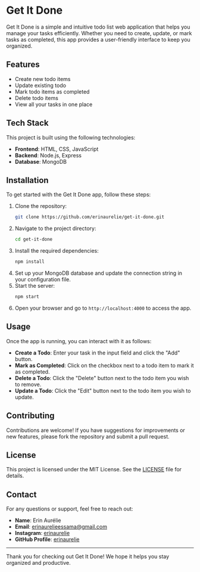 # Get It Done

Get It Done is a simple and intuitive todo list web application that helps you manage your tasks efficiently. Whether you need to create, update, or mark tasks as completed, this app provides a user-friendly interface to keep you organized.

## Features

- Create new todo items
- Update existing todo
- Mark todo items as completed
- Delete todo items
- View all your tasks in one place

## Tech Stack

This project is built using the following technologies:

- **Frontend**: HTML, CSS, JavaScript
- **Backend**: Node.js, Express
- **Database**: MongoDB

## Installation

To get started with the Get It Done app, follow these steps:

1. Clone the repository:
   ```bash
   git clone https://github.com/erinaurelie/get-it-done.git
   ```
2. Navigate to the project directory:
   ```bash
   cd get-it-done
   ```
3. Install the required dependencies:
   ```bash
   npm install
   ```
4. Set up your MongoDB database and update the connection string in your configuration file.
5. Start the server:
   ```bash
   npm start
   ```
6. Open your browser and go to `http://localhost:4000` to access the app.

## Usage

Once the app is running, you can interact with it as follows:

- **Create a Todo**: Enter your task in the input field and click the "Add" button.
- **Mark as Completed**: Click on the checkbox next to a todo item to mark it as completed.
- **Delete a Todo**: Click the "Delete" button next to the todo item you wish to remove.
-  **Update a Todo**: Click the "Edit" button next to the todo item you wish to update.

## Contributing

Contributions are welcome! If you have suggestions for improvements or new features, please fork the repository and submit a pull request.

## License

This project is licensed under the MIT License. See the [LICENSE](LICENSE) file for details.

## Contact

For any questions or support, feel free to reach out:

- **Name**: Erin Aurélie
- **Email**: [erinaurelieessama@gmail.com](mailto:erinaurelieessama@gmail.com)
- **Instagram**: [erinaurelie](https://www.instagram.com/erinaurelie)
- **GitHub Profile**: [erinaurelie](https://github.com/erinaurelie)
---

Thank you for checking out Get It Done! We hope it helps you stay organized and productive.
```
